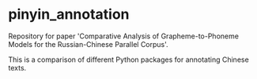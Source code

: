 # pinyin_annotation
Repository for paper 'Comparative Analysis of Grapheme-to-Phoneme Models for the Russian-Chinese Parallel Corpus'. 


This is a comparison of different Python packages for annotating Chinese texts. 

